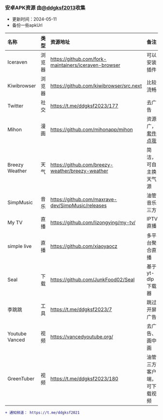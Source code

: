 ### 安卓APK资源 由[@ddgksf2013](https://t.me/ddgksf2021)收集
* 更新时间：2024-05-11
* 备份一些apkUrl
  

| 名称 | 类型  | 资源地址 | 备注 |
| :----- | :----- | :----- | :----- |
| Iceraven      |  浏览器 | https://github.com/fork-maintainers/iceraven-browser | 可以安装插件 |
| Kiwibrowser   |  浏览器 | https://github.com/kiwibrowser/src.next              | 比较流畅 |
| Twitter       |  社交   | https://t.me/ddgksf2023/177                          | 去广告 |
| Mihon         |  漫画   | https://github.com/mihonapp/mihon                    | 资源广，[套件点我](https://raw.githubusercontent.com/keiyoushi/extensions/repo/index.min.json) |
|Breezy Weather |  天气   | https://github.com/breezy-weather/breezy-weather     | 简洁，可自主换天气源 |
|SimpMusic      |  音乐   | https://github.com/maxrave-dev/SimpMusic/releases    | 油管音乐三方 |
|My TV          |  直播   | https://github.com/lizongying/my-tv/                 | IPTV直播 |
| simple live   | 直播    | https://github.com/xiaoyaocz                         | 多平台聚合直播   |
|Seal           |  下载   | https://github.com/JunkFood02/Seal                   | 基于yt-dlp下载器 |
|李跳跳         |  工具   | https://t.me/ddgksf2023/7                            | 跳过开屏广告 |
|Youtube Vanced | 视频    | https://vancedyoutube.org/                           | 去广告、画中画 |
|GreenTuber     | 视频    | https://t.me/ddgksf2023/180                          | 油管三方客户端，可下载视频 |


```diff
+ 通知频道： https://t.me/ddgksf2021
```
